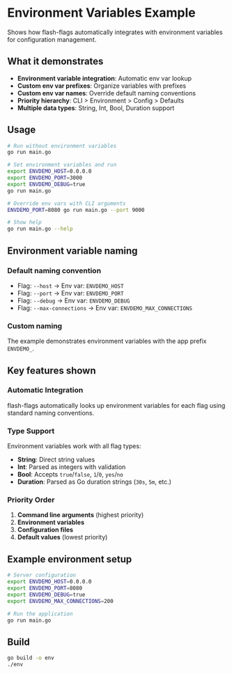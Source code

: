 # Environment Variables Example

Shows how flash-flags automatically integrates with environment variables for configuration management.

## What it demonstrates

- **Environment variable integration**: Automatic env var lookup
- **Custom env var prefixes**: Organize variables with prefixes
- **Custom env var names**: Override default naming conventions  
- **Priority hierarchy**: CLI > Environment > Config > Defaults
- **Multiple data types**: String, Int, Bool, Duration support

## Usage

```bash
# Run without environment variables
go run main.go

# Set environment variables and run
export ENVDEMO_HOST=0.0.0.0
export ENVDEMO_PORT=3000
export ENVDEMO_DEBUG=true
go run main.go

# Override env vars with CLI arguments
ENVDEMO_PORT=8080 go run main.go --port 9000

# Show help
go run main.go --help
```

## Environment variable naming

### Default naming convention
- Flag: `--host` → Env var: `ENVDEMO_HOST`
- Flag: `--port` → Env var: `ENVDEMO_PORT`
- Flag: `--debug` → Env var: `ENVDEMO_DEBUG`
- Flag: `--max-connections` → Env var: `ENVDEMO_MAX_CONNECTIONS`

### Custom naming
The example demonstrates environment variables with the app prefix `ENVDEMO_`.

## Key features shown

### Automatic Integration
flash-flags automatically looks up environment variables for each flag using standard naming conventions.

### Type Support
Environment variables work with all flag types:
- **String**: Direct string values
- **Int**: Parsed as integers with validation
- **Bool**: Accepts `true`/`false`, `1`/`0`, `yes`/`no`
- **Duration**: Parsed as Go duration strings (`30s`, `5m`, etc.)

### Priority Order
1. **Command line arguments** (highest priority)
2. **Environment variables**
3. **Configuration files**
4. **Default values** (lowest priority)

## Example environment setup

```bash
# Server configuration
export ENVDEMO_HOST=0.0.0.0
export ENVDEMO_PORT=8080
export ENVDEMO_DEBUG=true
export ENVDEMO_MAX_CONNECTIONS=200

# Run the application
go run main.go
```

## Build

```bash
go build -o env
./env
```